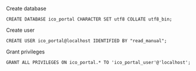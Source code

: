 Create database
```
CREATE DATABASE ico_portal CHARACTER SET utf8 COLLATE utf8_bin;
```

Create user
```
CREATE USER ico_portal@localhost IDENTIFIED BY "read_manual";
```

Grant privileges
```
GRANT ALL PRIVILEGES ON ico_portal.* TO 'ico_portal_user'@'localhost';
```

